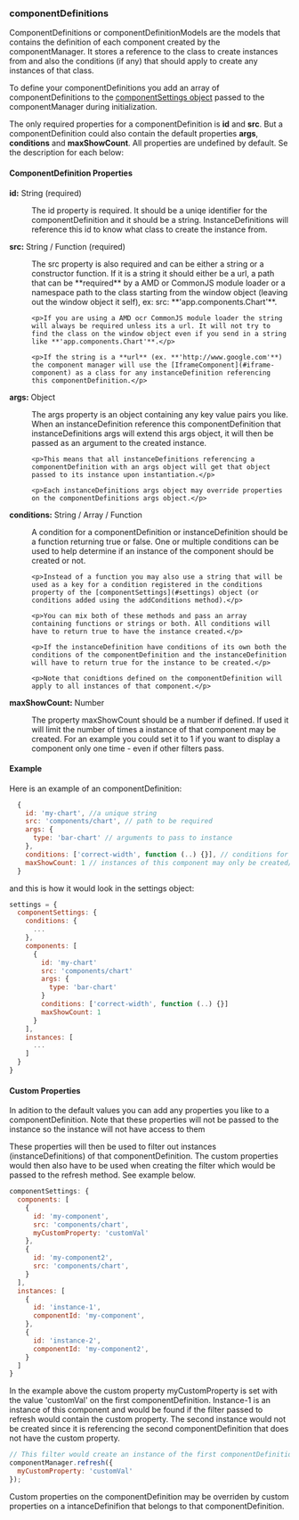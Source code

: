 ### <a name="component-definitions"></a> componentDefinitions
ComponentDefinitions or componentDefinitionModels are the models that contains the definition of each component created by the componentManager. It stores a reference to the class to create instances from and also the conditions (if any) that should apply to create any instances of that class.

To define your componentDefinitions you add an array of componentDefinitions to the [componentSettings object](#settings) passed to the componentManager during initialization.

The only required properties for a componentDefinition is **id** and **src**. But a componentDefinition could also contain the default properties **args**, **conditions** and **maxShowCount**. All properties are undefined by default. Se the description for each below:

#### ComponentDefinition Properties
<dl class="property-descriptions">
  <dt><strong>id:</strong> String (required)</dt>
  <dd>
    <p>The id property is required. It should be a uniqe identifier for the componentDefinition and it should be a string. InstanceDefinitions will reference this id to know what class to create the instance from.</p>
  </dd>

  <dt><strong>src:</strong> String / Function (required)</dt>
  <dd>
    <p>The src property is also required and can be either a string or a constructor function. If it is a string it should either be a url, a path that can be **required** by a AMD or CommonJS module loader or a namespace path to the class starting from the window object (leaving out the window object it self), ex: src: **'app.components.Chart'**.</p>

    <p>If you are using a AMD ocr CommonJS module loader the string will always be required unless its a url. It will not try to find the class on the window object even if you send in a string like **'app.components.Chart'**.</p>

    <p>If the string is a **url** (ex. **'http://www.google.com'**) the component manager will use the [IframeComponent](#iframe-component) as a class for any instanceDefinition referencing this componentDefinition.</p>
  </dd>

  <dt><strong>args:</strong> Object</dt>
  <dd>
    <p>The args property is an object containing any key value pairs you like. When an instanceDefinition reference this componentDefinition that instanceDefinitions args will extend this args object, it will then be passed as an argument to the created instance.</p>

    <p>This means that all instanceDefinitions referencing a componentDefinition with an args object will get that object passed to its instance upon instantiation.</p>

    <p>Each instanceDefinitions args object may override properties on the componentDefinitions args object.</p>
  </dd>

  <dt><strong>conditions:</strong> String / Array / Function</dt>
  <dd>
    <p>A condition for a componentDefinition or instanceDefinition should be a function returning true or false. One or multiple conditions can be used to help determine if an instance of the component should be created or not.</p>

    <p>Instead of a function you may also use a string that will be used as a key for a condition registered in the conditions property of the [componentSettings](#settings) object (or conditions added using the addConditions method).</p>

    <p>You can mix both of these methods and pass an array containing functions or strings or both. All conditions will have to return true to have the instance created.</p>

    <p>If the instanceDefinition have conditions of its own both the conditions of the componentDefinition and the instanceDefinition will have to return true for the instance to be created.</p>

    <p>Note that conidtions defined on the componentDefinition will apply to all instances of that component.</p>
  </dd>

  <dt><strong>maxShowCount:</strong> Number</dt>
  <dd>
    <p>The property maxShowCount should be a number if defined. If used it will limit the number of times a instance of that component may be created. For an example you could set it to 1 if you want to display a component only one time - even if other filters pass.</p>
  </dd>
</dl>

#### Example
Here is an example of an componentDefinition:
```javascript
  {
    id: 'my-chart', //a unique string
    src: 'components/chart', // path to be required
    args: {
      type: 'bar-chart' // arguments to pass to instance
    },
    conditions: ['correct-width', function (..) {}], // conditions for when to allow instance to be created
    maxShowCount: 1 // instances of this component may only be created/shown once
  }
```

and this is how it would look in the settings object:

```javascript
settings = {
  componentSettings: {
    conditions: {
      ...
    },
    components: [
      {
        id: 'my-chart'
        src: 'components/chart'
        args: {
          type: 'bar-chart'
        }
        conditions: ['correct-width', function (..) {}]
        maxShowCount: 1
      }
    ],
    instances: [
      ...
    ]
  }
}
```

#### Custom Properties
In adition to the default values you can add any properties you like to a componentDefinition. Note that these properties will not be passed to the instance so the instance will not have access to them

These properties will then be used to filter out instances (instanceDefinitions) of that componentDefinition. The custom properties would then also have to be used when creating the filter which would be passed to the refresh method. See example below.

```javascript
componentSettings: {
  components: [
    {
      id: 'my-component',
      src: 'components/chart',
      myCustomProperty: 'customVal'
    },
    {
      id: 'my-component2',
      src: 'components/chart',
    }
  ],
  instances: [
    {
      id: 'instance-1',
      componentId: 'my-component',
    },
    {
      id: 'instance-2',
      componentId: 'my-component2',
    }
  ]
}
```

In the example above the custom property myCustomProperty is set with the value 'customVal' on the first componentDefinition. Instance-1 is an instance of this component and would be found if the filter passed to refresh would contain the custom property. The second instance would not be created since it is referencing the second componentDefinition that does not have the custom property.

```javascript
// This filter would create an instance of the first componentDefinition ('my-component') using the information from the instanceDefinition.
componentManager.refresh({
  myCustomProperty: 'customVal'
});
```

Custom properties on the componentDefinition may be overriden by custom properties on a intanceDefinifion that belongs to that componentDefinition.